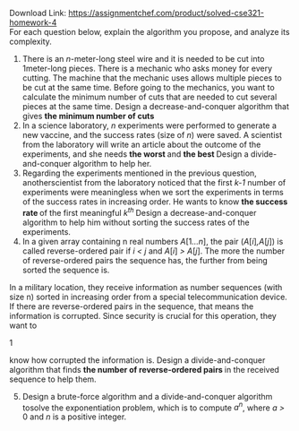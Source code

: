 Download Link: https://assignmentchef.com/product/solved-cse321-homework-4
<br>
For each question below, explain the algorithm you propose, and analyze its complexity.

<ol>

 <li>There is an <em>n</em>-meter-long steel wire and it is needed to be cut into 1meter-long pieces. There is a mechanic who asks money for every cutting. The machine that the mechanic uses allows multiple pieces to be cut at the same time. Before going to the mechanics, you want to calculate the minimum number of cuts that are needed to cut several pieces at the same time. Design a decrease-and-conquer algorithm that gives <strong>the minimum number of cuts </strong></li>

 <li>In a science laboratory, <em>n </em>experiments were performed to generate a new vaccine, and the success rates (size of <em>n</em>) were saved. A scientist from the laboratory will write an article about the outcome of the experiments, and she needs <strong>the worst </strong>and <strong>the best </strong> Design a divide-and-conquer algorithm to help her.</li>

 <li>Regarding the experiments mentioned in the previous question, anotherscientist from the laboratory noticed that the first <em>k-1 </em>number of experiments were meaningless when we sort the experiments in terms of the success rates in increasing order. He wants to know <strong>the success rate </strong>of the first meaningful <em>k<sup>th </sup></em> Design a decrease-and-conquer algorithm to help him without sorting the success rates of the experiments.</li>

 <li>In a given array containing n real numbers <em>A</em>[1<em>…n</em>], the pair (<em>A</em>[<em>i</em>]<em>,A</em>[<em>j</em>]) is called reverse-ordered pair if <em>i &lt; j </em>and <em>A</em>[<em>i</em>] <em>&gt; A</em>[<em>j</em>]. The more the number of reverse-ordered pairs the sequence has, the further from being sorted the sequence is.</li>

</ol>

In a military location, they receive information as number sequences (with size n) sorted in increasing order from a special telecommunication device. If there are reverse-ordered pairs in the sequence, that means the information is corrupted. Since security is crucial for this operation, they want to

1

know how corrupted the information is. Design a divide-and-conquer algorithm that finds <strong>the number of reverse-ordered pairs </strong>in the received sequence to help them.

<ol start="5">

 <li>Design a brute-force algorithm and a divide-and-conquer algorithm tosolve the exponentiation problem, which is to compute <em>a<sup>n</sup></em>, where <em>a &gt; </em>0 and <em>n </em>is a positive integer.</li>

</ol>